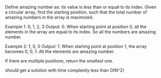 Define amazing number as: its value is less than or equal to its index. Given a circular array, find the starting position, such that the total number of amazing numbers in the array is maximized.

Example 1: 0, 1, 2, 3
Output: 0. When starting point at position 0, all the elements in the array are equal to its index. So all the numbers are amazing number.

Example 2: 1, 0, 0
Output: 1. When starting point at position 1, the array becomes 0, 0, 1. All the elements are amazing number.

If there are multiple positions, return the smallest one.

should get a solution with time complexity less than O(N^2)